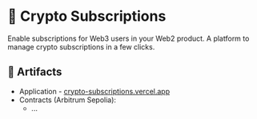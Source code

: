 # 🔁 Crypto Subscriptions

Enable subscriptions for Web3 users in your Web2 product. A platform to manage crypto subscriptions in a few clicks.

## 🔗 Artifacts

- Application - [crypto-subscriptions.vercel.app](https://crypto-subscriptions.vercel.app/)
- Contracts (Arbitrum Sepolia):
  - ...
